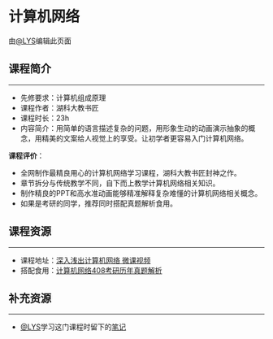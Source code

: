 # 计算机网络

由[@LYS](https://lys2021.com/)编辑此页面

## 课程简介

****

- 先修要求：计算机组成原理
- 课程作者：湖科大教书匠
- 课程时长：23h
- 内容简介：用简单的语言描述复杂的问题，用形象生动的动画演示抽象的概念，用精美的文案给人视觉上的享受。让初学者更容易入门计算机网络。

**课程评价**：

- 全网制作最精良用心的计算机网络学习课程，湖科大教书匠封神之作。
- 章节拆分与传统教学不同，自下而上教学计算机网络相关知识。
- 制作精良的PPT和高水准动画能够精准解释复杂难懂的计算机网络相关概念。
- 如果是考研的同学，推荐同时搭配真题解析食用。

<!-- 介绍学习该门课程主观感受，内容包括但不限于：
    （1）课程覆盖的知识点范围
    （2）与同类课程相比它的优势与特点
    （3）学习这门课程的体验与感受
    （4）自学这门课的注意点（踩过的坑、难度预警等等）
    （5）... ...
-->

## 课程资源

****

- 课程地址：[深入浅出计算机网络 微课视频](https://www.bilibili.com/video/BV1NT411g7n6/?spm_id_from=333.337.search-card.all.click&vd_source=ce95ad6607d316dd76f87b90ab69fa3f)
- 搭配食用：[计算机网络408考研历年真题解析](https://space.bilibili.com/360996402/channel/seriesdetail?sid=1721849&ctype=0)

## 补充资源

****

- [@LYS](https://lys2021.com/)学习这门课程时留下的[笔记](https://lys2021.com/2023/07/fastlearn-%e8%ae%a1%e7%bd%91/)